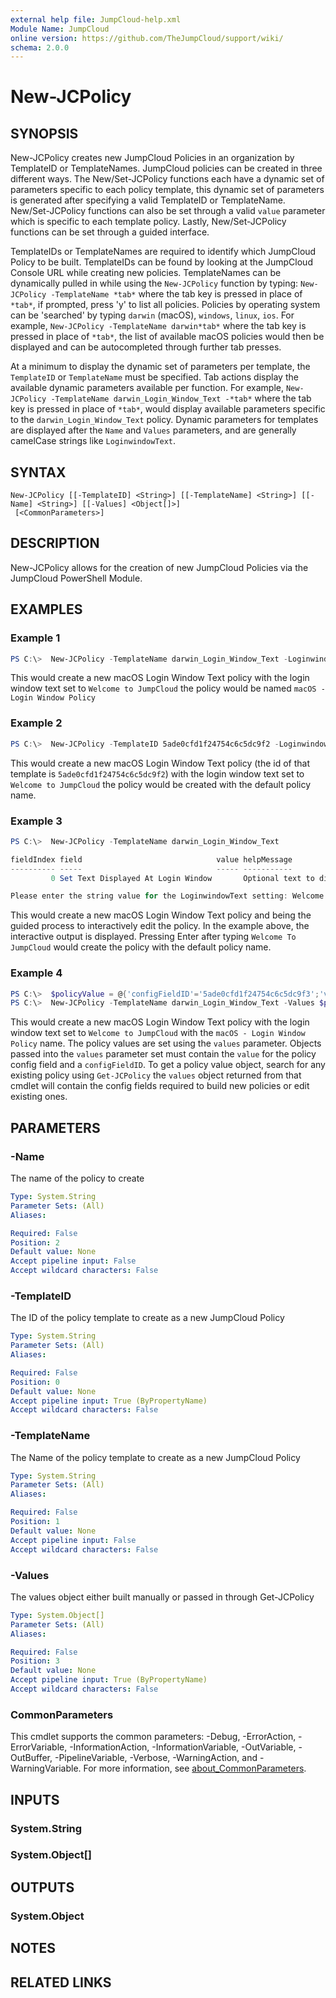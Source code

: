 ```yaml
---
external help file: JumpCloud-help.xml
Module Name: JumpCloud
online version: https://github.com/TheJumpCloud/support/wiki/
schema: 2.0.0
---
```


# New-JCPolicy

## SYNOPSIS

New-JCPolicy creates new JumpCloud Policies in an organization by TemplateID or TemplateNames. JumpCloud policies can be created in three different ways. The New/Set-JCPolicy functions each have a dynamic set of parameters specific to each policy template, this dynamic set of parameters is generated after specifying a valid TemplateID or TemplateName. New/Set-JCPolicy functions can also be set through a valid `value` parameter which is specific to each template policy. Lastly, New/Set-JCPolicy functions can be set through a guided interface.

TemplateIDs or TemplateNames are required to identify which JumpCloud Policy to be built. TemplateIDs can be found by looking at the JumpCloud Console URL while creating new policies. TemplateNames can be dynamically pulled in while using the `New-JCPolicy` function by typing: `New-JCPolicy -TemplateName *tab*` where the tab key is pressed in place of `*tab*`, if prompted, press 'y' to list all policies. Policies by operating system can be 'searched' by typing `darwin` (macOS), `windows`, `linux`, `ios`. For example, `New-JCPolicy -TemplateName darwin*tab*` where the tab key is pressed in place of `*tab*`, the list of available macOS policies would then be displayed and can be autocompleted through further tab presses.

At a minimum to display the dynamic set of parameters per template, the `TemplateID` or `TemplateName` must be specified. Tab actions display the available dynamic parameters available per function. For example, `New-JCPolicy -TemplateName darwin_Login_Window_Text -*tab*` where the tab key is pressed in place of `*tab*`, would display available parameters specific to the `darwin_Login_Window_Text` policy. Dynamic parameters for templates are displayed after the `Name` and `Values` parameters, and are generally camelCase strings like `LoginwindowText`.

## SYNTAX

```
New-JCPolicy [[-TemplateID] <String>] [[-TemplateName] <String>] [[-Name] <String>] [[-Values] <Object[]>]
 [<CommonParameters>]
```

## DESCRIPTION

New-JCPolicy allows for the creation of new JumpCloud Policies via the JumpCloud PowerShell Module.

## EXAMPLES

### Example 1

```powershell
PS C:\>  New-JCPolicy -TemplateName darwin_Login_Window_Text -LoginwindowText "Welcome to JumpCloud" -Name "macOS - Login Window Policy"
```

This would create a new macOS Login Window Text policy with the login window text set to `Welcome to JumpCloud` the policy would be named `macOS - Login Window Policy`

### Example 2

```powershell
PS C:\>  New-JCPolicy -TemplateID 5ade0cfd1f24754c6c5dc9f2 -LoginwindowText "Welcome to JumpCloud"
```

This would create a new macOS Login Window Text policy (the id of that template is `5ade0cfd1f24754c6c5dc9f2`) with the login window text set to `Welcome to JumpCloud` the policy would be created with the default policy name.

### Example 3

```powershell
PS C:\>  New-JCPolicy -TemplateName darwin_Login_Window_Text

fieldIndex field                              value helpMessage
---------- -----                              ----- -----------
         0 Set Text Displayed At Login Window       Optional text to display on the login window.

Please enter the string value for the LoginwindowText setting: Welcome To JumpCloud
```

This would create a new macOS Login Window Text policy and being the guided process to interactively edit the policy. In the example above, the interactive output is displayed. Pressing Enter after typing `Welcome To JumpCloud` would create the policy with the default policy name.

### Example 4

```powershell
PS C:\>  $policyValue = @{'configFieldID'='5ade0cfd1f24754c6c5dc9f3';'value'='Welcome To JumpCloud'}
PS C:\>  New-JCPolicy -TemplateName darwin_Login_Window_Text -Values $policyValue -Name "macOS - Login Window Policy"
```

This would create a new macOS Login Window Text policy with the login window text set to `Welcome to JumpCloud` with the `macOS - Login Window Policy` name. The policy values are set using the `values` parameter. Objects passed into the `values` parameter set must contain the `value` for the policy config field and a `configFieldID`. To get a policy value object, search for any existing policy using `Get-JCPolicy` the `values` object returned from that cmdlet will contain the config fields required to build new policies or edit existing ones.

## PARAMETERS

### -Name

The name of the policy to create

```yaml
Type: System.String
Parameter Sets: (All)
Aliases:

Required: False
Position: 2
Default value: None
Accept pipeline input: False
Accept wildcard characters: False
```

### -TemplateID

The ID of the policy template to create as a new JumpCloud Policy

```yaml
Type: System.String
Parameter Sets: (All)
Aliases:

Required: False
Position: 0
Default value: None
Accept pipeline input: True (ByPropertyName)
Accept wildcard characters: False
```

### -TemplateName

The Name of the policy template to create as a new JumpCloud Policy

```yaml
Type: System.String
Parameter Sets: (All)
Aliases:

Required: False
Position: 1
Default value: None
Accept pipeline input: False
Accept wildcard characters: False
```

### -Values

The values object either built manually or passed in through Get-JCPolicy

```yaml
Type: System.Object[]
Parameter Sets: (All)
Aliases:

Required: False
Position: 3
Default value: None
Accept pipeline input: True (ByPropertyName)
Accept wildcard characters: False
```

### CommonParameters

This cmdlet supports the common parameters: -Debug, -ErrorAction, -ErrorVariable, -InformationAction, -InformationVariable, -OutVariable, -OutBuffer, -PipelineVariable, -Verbose, -WarningAction, and -WarningVariable. For more information, see [about_CommonParameters](http://go.microsoft.com/fwlink/?LinkID=113216).

## INPUTS

### System.String

### System.Object[]

## OUTPUTS

### System.Object

## NOTES

## RELATED LINKS
